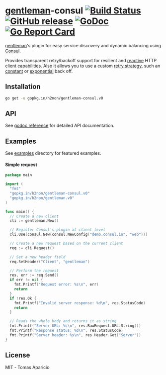 # [gentleman](https://github.com/h2non/gentleman)-consul [![Build Status](https://travis-ci.org/h2non/gentleman.png)](https://travis-ci.org/h2non/gentleman-consul) [![GitHub release](https://img.shields.io/badge/version-0.1.0-orange.svg?style=flat)](https://github.com/h2non/gentleman-consul/releases) [![GoDoc](https://godoc.org/github.com/h2non/gentleman-consul?status.svg)](https://godoc.org/github.com/h2non/gentleman-consul) [![Go Report Card](https://goreportcard.com/badge/github.com/h2non/gentleman-consul)](https://goreportcard.com/report/github.com/h2non/gentleman-consul)

<!--
[![Coverage Status](https://coveralls.io/repos/github/h2non/gentleman-consul/badge.svg?branch=master)](https://coveralls.io/github/h2non/gentleman-consul?branch=master)
-->

[gentleman](https://github.com/h2non/gentleman)'s plugin for easy service discovery and dynamic balancing using [Consul](https://www.consul.io).

Provides transparent retry/backoff support for resilient and [reactive](http://www.reactivemanifesto.org) HTTP client capabilities. Also it allows you to use a custom [retry strategy](https://github.com/h2non/gentleman-retry/blob/ce34094db8b9811b45e0395b64f9b1188cabb3ca/retry.go#L35-L38), such an [constant](https://godoc.org/github.com/eapache/go-resiliency/retrier#ConstantBackoff) or [exponential](https://godoc.org/github.com/eapache/go-resiliency/retrier#ExponentialBackoff) back off.

## Installation

```bash
go get -u gopkg.in/h2non/gentleman-consul.v0
```

## API

See [godoc reference](https://godoc.org/github.com/h2non/gentleman-consul) for detailed API documentation.

## Examples

See [examples](https://github.com/h2non/gentleman-consul/blob/master/_examples) directory for featured examples.

#### Simple request

```go
package main

import (
  "fmt"
  "gopkg.in/h2non/gentleman-consul.v0"
  "gopkg.in/h2non/gentleman.v0"
)

func main() {
  // Create a new client
  cli := gentleman.New()

  // Register Consul's plugin at client level
  cli.Use(consul.New(consul.NewConfig("demo.consul.io", "web")))

  // Create a new request based on the current client
  req := cli.Request()

  // Set a new header field
  req.SetHeader("Client", "gentleman")

  // Perform the request
  res, err := req.Send()
  if err != nil {
    fmt.Printf("Request error: %s\n", err)
    return
  }
  if !res.Ok {
    fmt.Printf("Invalid server response: %d\n", res.StatusCode)
    return
  }

  // Reads the whole body and returns it as string
  fmt.Printf("Server URL: %s\n", res.RawRequest.URL.String())
  fmt.Printf("Response status: %d\n", res.StatusCode)
  fmt.Printf("Server header: %s\n", res.Header.Get("Server"))
}
```

## License 

MIT - Tomas Aparicio
